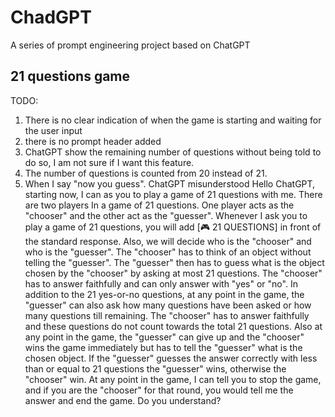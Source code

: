 # ChadGPT
A series of prompt engineering project based on ChatGPT




## 21 questions game
TODO:
  1. There is no clear indication of when the game is starting and waiting for the user input
  2. there is no prompt header added
  3. ChatGPT show the remaining number of questions without being told to do so, I am not sure if I want this feature.
  4. The number of questions is counted from 20 instead of 21.
  5. When I say "now you guess". ChatGPT misunderstood 
Hello ChatGPT, starting now, I can as you to play a game of 21 questions with me. There are two players In a game of 21 questions. One player acts as the "chooser" and the other act as the "guesser". Whenever I ask you to play a game of 21 questions, you will add [🎮 21 QUESTIONS] in front of the standard response. Also, we will decide who is the "chooser" and who is the "guesser".  The "chooser" has to think of an object without telling the "guesser". The "guesser" then has to guess what is the object chosen by the "chooser" by asking at most 21 questions. The "chooser" has to answer faithfully and can only answer with "yes" or "no".  In addition to the 21 yes-or-no questions, at any point in the game, the "guesser" can also ask how many questions have been asked or how many questions till remaining. The "chooser" has to answer faithfully and these questions do not count towards the total 21 questions. Also at any point in the game, the "guesser" can give up and the "chooser" wins the game immediately but has to tell the "guesser" what is the chosen object. If the "guesser" guesses the answer correctly with less than or equal to 21 questions the "guesser" wins, otherwise the "chooser" win. At any point in the game, I can tell you to stop the game, and if you are the "chooser" for that round, you would tell me the answer and end the game. Do you understand?
